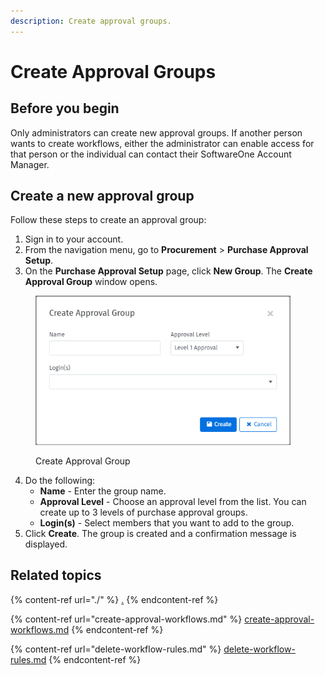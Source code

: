 ```yaml
---
description: Create approval groups.
---
```


# Create Approval Groups

## Before you begin

Only administrators can create new approval groups. If another person wants to create workflows, either the administrator can enable access for that person or the individual can contact their SoftwareOne Account Manager.

## Create a new approval group

Follow these steps to create an approval group:

1. Sign in to your account.&#x20;
2. From the navigation menu, go to **Procurement** > **Purchase Approval Setup**.
3. On the **Purchase Approval Setup** page, click **New Group**. The **Create Approval Group** window opens.

<figure><img src="../../../.gitbook/assets/image (768).png" alt="" width="408"><figcaption><p>Create Approval Group</p></figcaption></figure>

4. Do the following:
   * **Name** - Enter the group name.
   * **Approval Level** - Choose an approval level from the list. You can create up to 3 levels of purchase approval groups.
   * **Login(s)** - Select members that you want to add to the group.&#x20;
5. Click **Create**. The group is created and a confirmation message is displayed.&#x20;

## Related topics

{% content-ref url="./" %}
[.](./)
{% endcontent-ref %}

{% content-ref url="create-approval-workflows.md" %}
[create-approval-workflows.md](create-approval-workflows.md)
{% endcontent-ref %}

{% content-ref url="delete-workflow-rules.md" %}
[delete-workflow-rules.md](delete-workflow-rules.md)
{% endcontent-ref %}
